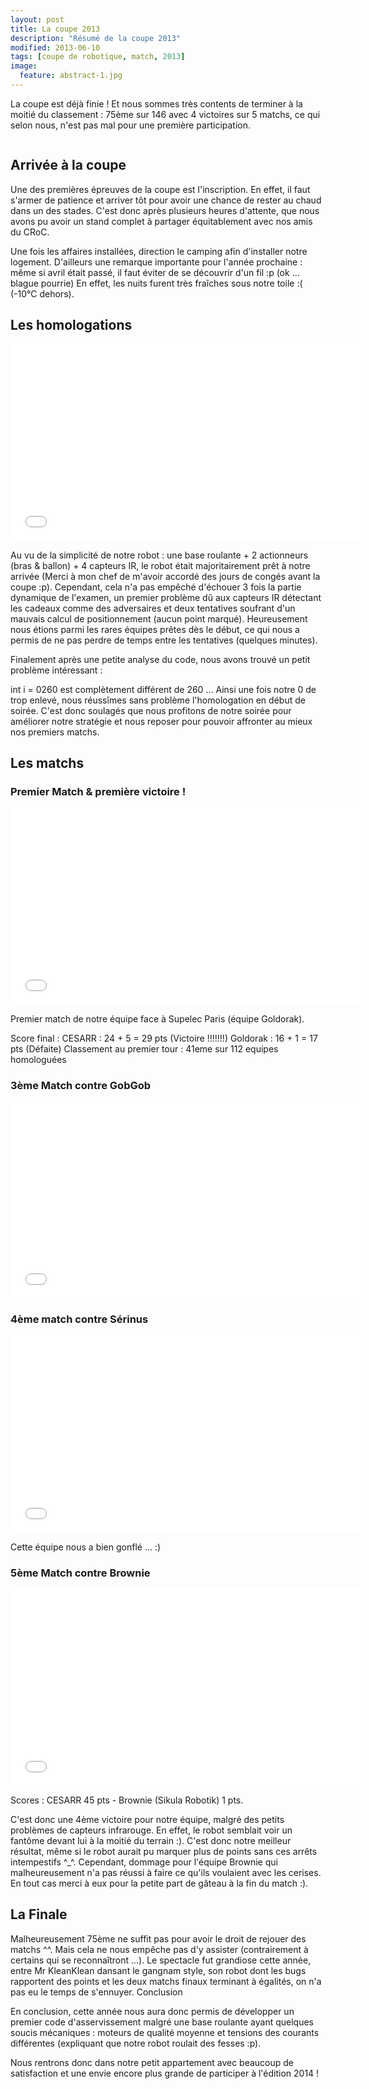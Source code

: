 ```yaml
---
layout: post
title: La coupe 2013
description: "Résumé de la coupe 2013"
modified: 2013-06-10
tags: [coupe de robotique, match, 2013]
image:
  feature: abstract-1.jpg
---
```


La coupe est déjà finie ! Et nous sommes très contents de terminer à la moitié du classement : 75ème sur 146 avec 4 victoires sur 5 matchs, ce qui selon nous, n'est pas mal pour une première participation.

<figure style="text-align:center">
<a href="{{ site.url }}/images/posts_2013/2013-04-09_affiche_cesarr.png"><img src="{{ site.url }}/images/posts_2013/2013-04-09_affiche_cesarr.png" alt="" style="max-height: 300px; vertical-align:middle;"></a>
</figure>

## Arrivée à la coupe

Une des premières épreuves de la coupe est l'inscription. En effet, il faut s'armer de patience et arriver tôt pour avoir une chance de rester au chaud dans un des stades. C'est donc après plusieurs heures d'attente, que nous avons pu avoir un stand complet à partager équitablement avec nos amis du CRoC.

Une fois les affaires installées, direction le camping afin d'installer notre logement. D'ailleurs une remarque importante pour l'année prochaine : même si avril était passé, il faut éviter de se découvrir d'un fil :p (ok ... blague pourrie) En effet, les nuits furent très fraîches sous notre toile :( (-10°C dehors).

## Les homologations

<iframe width="560" height="315" src="//www.youtube.com/embed/dmUIqEQEL3o" frameborder="0"> </iframe>

Au vu de la simplicité de notre robot : une base roulante + 2 actionneurs (bras & ballon) + 4 capteurs IR, le robot était majoritairement prêt à notre arrivée (Merci à mon chef de m'avoir accordé des jours de congés avant la coupe :p).
Cependant, cela n'a pas empêché d'échouer 3 fois la partie dynamique de l'examen, un premier problème dû aux capteurs IR détectant les cadeaux comme des adversaires et deux tentatives soufrant d'un mauvais calcul de positionnement (aucun point marqué).
Heureusement nous étions parmi les rares équipes prêtes dès le début, ce qui nous a permis de ne pas perdre de temps entre les tentatives (quelques minutes).

Finalement après une petite analyse du code, nous avons trouvé un petit problème intéressant :

int i = 0260 est complètement différent de 260 ... Ainsi une fois notre 0 de trop enlevé, nous réussîmes sans problème l'homologation en début de soirée. C'est donc soulagés que nous profitons de notre soirée pour améliorer notre stratégie et nous reposer pour pouvoir affronter au mieux nos premiers matchs.

## 	Les matchs

### Premier Match & première victoire !

<iframe width="560" height="315" src="//www.youtube.com/embed/s6Fls7sbjac" frameborder="0"> </iframe>

Premier match de notre équipe face à Supelec Paris (équipe Goldorak).

Score final : CESARR : 24 + 5 = 29 pts (Victoire !!!!!!!) Goldorak : 16 + 1 = 17 pts (Défaite)
Classement au premier tour : 41eme sur 112 equipes homologuées

### 3ème Match contre GobGob
<iframe width="560" height="315" src="//www.youtube.com/embed/I-7t1IjbVm4" frameborder="0"> </iframe>

### 4ème match contre Sérinus

<iframe width="560" height="315" src="//www.youtube.com/embed/5qtIDwNRPPk" frameborder="0"> </iframe>

Cette équipe nous a bien gonflé ... :)

### 5ème Match contre Brownie
<iframe width="560" height="315" src="//www.youtube.com/embed/jLrglIGYV8I" frameborder="0"> </iframe>


Scores : CESARR 45 pts - Brownie (Sikula Robotik) 1 pts.

C'est donc une 4ème victoire pour notre équipe, malgré des petits problèmes de capteurs infrarouge.
En effet, le robot semblait voir un fantôme devant lui à la moitié du terrain :).
C'est donc notre meilleur résultat, même si le robot aurait pu marquer plus de points sans ces arrêts intempestifs ^_^.
Cependant, dommage pour l'équipe Brownie qui malheureusement n'a pas réussi à faire ce qu'ils voulaient avec les cerises. En tout cas merci à eux pour la petite part de gâteau à la fin du match :).

## La Finale

Malheureusement 75ème ne suffit pas pour avoir le droit de rejouer des matchs ^^. Mais cela ne nous empêche pas d'y assister (contrairement à certains qui se reconnaîtront ...).
Le spectacle fut grandiose cette année, entre Mr KleanKlean dansant le gangnam style, son robot dont les bugs rapportent des points et les deux matchs finaux terminant à égalités, on n'a pas eu le temps de s'ennuyer.
Conclusion

En conclusion, cette année nous aura donc permis de développer un premier code d'asservissement malgré une base roulante ayant quelques soucis mécaniques : moteurs de qualité moyenne et tensions des courants différentes (expliquant que notre robot roulait des fesses :p).

Nous rentrons donc dans notre petit appartement avec beaucoup de satisfaction et une envie encore plus grande de participer à l'édition 2014 !